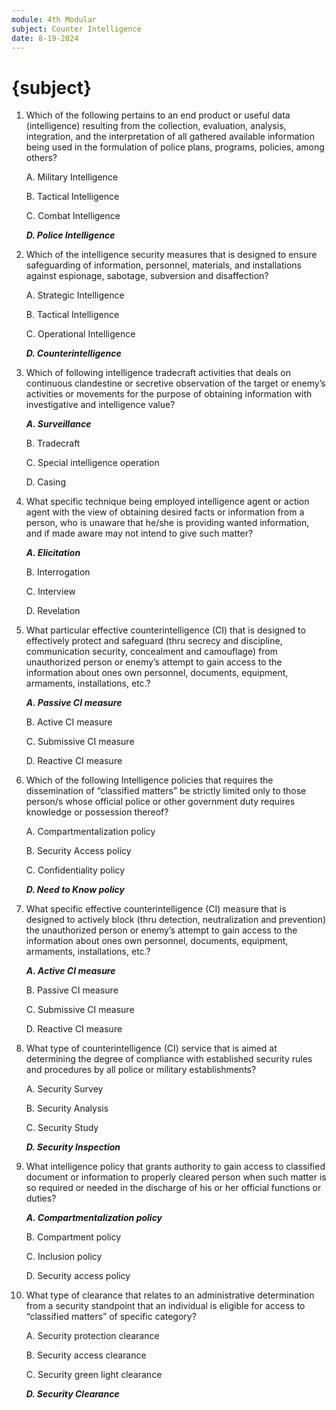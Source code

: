 ```yaml
---
module: 4th Modular
subject: Counter Intelligence
date: 8-19-2024
---
```


# {subject}

1. Which of the following pertains to an end product or useful data (intelligence) resulting from the collection, evaluation, analysis, integration, and the interpretation of all gathered available information being used in the formulation of police plans, programs, policies, among others?

   A. Military Intelligence

   B. Tactical Intelligence

   C. Combat Intelligence

   **_D. Police Intelligence_**

2. Which of the intelligence security measures that is designed to ensure safeguarding of information, personnel, materials, and installations against espionage, sabotage, subversion and disaffection?

   A. Strategic Intelligence

   B. Tactical Intelligence

   C. Operational Intelligence

   **_D. Counterintelligence_**

3. Which of following intelligence tradecraft activities that deals on continuous clandestine or secretive observation of the target or enemy’s activities or movements for the purpose of obtaining information with investigative and intelligence value?

   **_A. Surveillance_**

   B. Tradecraft

   C. Special intelligence operation

   D. Casing

4. What specific technique being employed intelligence agent or action agent with the view of obtaining desired facts or information from a person, who is unaware that he/she is providing wanted information, and if made aware may not intend to give such matter?

   **_A. Elicitation_**

   B. Interrogation

   C. Interview

   D. Revelation

5. What particular effective counterintelligence (CI) that is designed to effectively protect and safeguard (thru secrecy and discipline, communication security, concealment and camouflage) from unauthorized person or enemy’s attempt to gain access to the information about ones own personnel, documents, equipment, armaments, installations, etc.?

   **_A. Passive CI measure_**

   B. Active CI measure

   C. Submissive CI measure

   D. Reactive CI measure

6. Which of the following Intelligence policies that requires the dissemination of “classified matters” be strictly limited only to those person/s whose official police or other government duty requires knowledge or possession thereof?

   A. Compartmentalization policy

   B. Security Access policy

   C. Confidentiality policy

   **_D. Need to Know policy_**

7. What specific effective counterintelligence (CI) measure that is designed to actively block (thru detection, neutralization and prevention) the unauthorized person or enemy’s attempt to gain access to the information about ones own personnel, documents, equipment, armaments, installations, etc.?

   **_A. Active CI measure_**

   B. Passive CI measure

   C. Submissive CI measure

   D. Reactive CI measure

8. What type of counterintelligence (CI) service that is aimed at determining the degree of compliance with established security rules and procedures by all police or military establishments?

   A. Security Survey

   B. Security Analysis

   C. Security Study

   **_D. Security Inspection_**

9. What intelligence policy that grants authority to gain access to classified document or information to properly cleared person when such matter is so required or needed in the discharge of his or her official functions or duties?

   **_A. Compartmentalization policy_**

   B. Compartment policy

   C. Inclusion policy

   D. Security access policy

10. What type of clearance that relates to an administrative determination from a security standpoint that an individual is eligible for access to “classified matters” of specific category?

    A. Security protection clearance

    B. Security access clearance

    C. Security green light clearance

    **_D. Security Clearance_**
